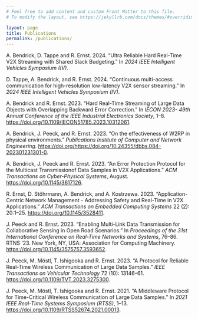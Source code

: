 ```yaml
---
# Feel free to add content and custom Front Matter to this file.
# To modify the layout, see https://jekyllrb.com/docs/themes/#overriding-theme-defaults

layout: page
title: Publications
permalink: /publications/
---
```


A. Bendrick, D. Tappe and R. Ernst. 2024.
“<span class="nocase">Ultra Reliable Hard Real-Time V2X Streaming with
Shared Slack Budgeting</span>.” In *2024 IEEE Intelligent Vehicles
Symposium (IV)*.

D. Tappe, A. Bendrick, and R. Ernst. 2024.
“<span class="nocase">Continuous multi-access communication for
high-resolution low-latency V2X sensor streaming</span>.” In *2024 IEEE
Intelligent Vehicles Symposium (IV)*.

A. Bendrick and R. Ernst. 2023. “Hard Real-Time Streaming of Large
Data Objects with Overlapping Backward Error Correction.” In *IECON
2023- 49th Annual Conference of the IEEE Industrial Electronics
Society*, 1–8. <https://doi.org/10.1109/IECON51785.2023.10312061>.

A. Bendrick, J. Peeck, and R. Ernst. 2023.
“<span class="nocase">On the effectiveness of W2RP in physical
environments</span>.” *Publications Institute of Computer and Network
Engineering*.
https://doi.org/<https://doi.org/10.24355/dbbs.084-202301231301-0>.

A. Bendrick, J. Peeck and R. Ernst. 2023. “An Error Protection Protocol 
for the Multicast Transmissionof Data Samples in V2X Applications.” 
*ACM Transactions on Cyber-Physical Systems*, August. <https://doi.org/10.1145/3617126>.

R. Ernst, D. Stöhrmann, A. Bendrick, and A. Kostrzewa. 2023.
“Application-Centric Network Management - Addressing Safety and
Real-Time in V2X Applications.” *ACM Transactions on Embedded Computing
Systems* 22 (2): 20:1–25. <https://doi.org/10.1145/3528411>.

J. Peeck and R. Ernst. 2023. “Enabling Multi-Link Data
Transmission for Collaborative Sensing in Open Road Scenarios.” In
*Proceedings of the 31st International Conference on Real-Time Networks
and Systems*, 76–86. RTNS ’23. New York, NY, USA: Association for
Computing Machinery. <https://doi.org/10.1145/3575757.3593652>.

J. Peeck, M. Möstl, T. Ishigooka and R. Ernst. 2023. 
“A Protocol for Reliable Real-Time Wireless Communication of
Large Data Samples.” *IEEE Transactions on Vehicular Technology* 72
(10): 13146–61. <https://doi.org/10.1109/TVT.2023.3275300>.

J. Peeck, M. Möstl, T. Ishigooka and R. Ernst. 2021. 
“A Middleware Protocol for Time-Critical Wireless Communication of Large
Data Samples.” In *2021 IEEE Real-Time Systems Symposium (RTSS)*, 1–13.
<https://doi.org/10.1109/RTSS52674.2021.00013>.